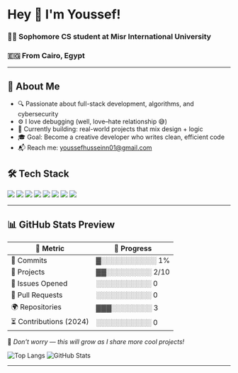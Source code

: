 # Hey 👋 I'm Youssef!

### 🧑‍💻 Sophomore CS student at Misr International University  
### 🇪🇬 From Cairo, Egypt

---

## 🧠 About Me

- 🔍 Passionate about full-stack development, algorithms, and cybersecurity
- ⚙️ I love debugging (well, love–hate relationship 😅)
- 🧱 Currently building: real-world projects that mix design + logic
- 🎓 Goal: Become a creative developer who writes clean, efficient code
- 📬 Reach me: youssefhusseinn01@gmail.com

## 🛠️ Tech Stack

<p align="left">
 
  <img src="https://img.shields.io/badge/CSS3-1572B6?style=for-the-badge&logo=css3&logoColor=white"/>
  <img src="https://img.shields.io/badge/JavaScript-yellow?style=for-the-badge&logo=javascript&logoColor=white"/>
  <img src="https://img.shields.io/badge/Bootstrap-purple?style=for-the-badge&logo=bootstrap&logoColor=white"/>
  <img src="https://img.shields.io/badge/Node.js-339933?style=for-the-badge&logo=nodedotjs&logoColor=white"/>
  <img src="https://img.shields.io/badge/Express.js-grey?style=for-the-badge&logo=express&logoColor=white"/>
  <img src="https://img.shields.io/badge/MongoDB-4DB33D?style=for-the-badge&logo=mongodb&logoColor=white"/>
  <img src="https://img.shields.io/badge/Java-orange?style=for-the-badge&logo=java&logoColor=white"/>
  <img src="https://img.shields.io/badge/C++-00599C?style=for-the-badge&logo=c%2B%2B&logoColor=white"/>
  
</p>

---

## 📊 GitHub Stats Preview

| 🔧 Metric              | 🌟 Progress |
|------------------------|-------------|
| 🧠 Commits             | ▓░░░░░░░░░░░ 1% |
| 🚀 Projects            | ▓▓░░░░░░░░░ 2/10 |
| 🐛 Issues Opened       | ░░░░░░░░░░░ 0 |
| 🔧 Pull Requests       | ░░░░░░░░░░░ 0 |
| 🌍 Repositories        | ▓▓▓░░░░░░░░ 3 |
| ⏳ Contributions (2024) | ░░░░░░░░░░░ 0 |

📝 *Don’t worry — this will grow as I share more cool projects!*

<!-- Add these when you're active -->
![Top Langs](https://github-readme-stats.vercel.app/api/top-langs/?username=youssefmohamed&layout=compact&theme=tokyonight)
![GitHub Stats](https://github-readme-stats.vercel.app/api?username=youssefmohamed&show_icons=true&theme=tokyonight)


---

